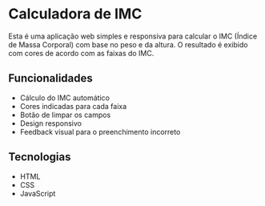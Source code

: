 # Calculadora de IMC
Esta é uma aplicação web simples e responsiva para calcular o IMC (Índice de Massa Corporal) com base no peso e da altura. O resultado é exibido com cores de acordo com as faixas do IMC.
## Funcionalidades
- Cálculo do IMC automático
- Cores indicadas para cada faixa
- Botão de limpar os campos
- Design responsivo
- Feedback visual para o preenchimento incorreto
## Tecnologias
- HTML
- CSS
- JavaScript
